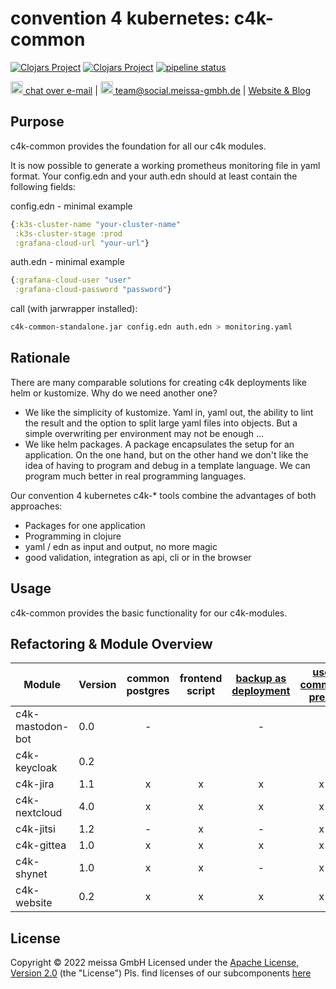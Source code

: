 # convention 4 kubernetes: c4k-common
[![Clojars Project](https://img.shields.io/clojars/v/org.domaindrivenarchitecture/c4k-common-clj.svg)](https://clojars.org/org.domaindrivenarchitecture/c4k-common-clj) [![Clojars Project](https://img.shields.io/clojars/v/org.domaindrivenarchitecture/c4k-common-cljs.svg)](https://clojars.org/org.domaindrivenarchitecture/c4k-common-cljs) [![pipeline status](https://gitlab.com/domaindrivenarchitecture/c4k-common/badges/master/pipeline.svg)](https://gitlab.com/domaindrivenarchitecture/c4k-common/-/commits/master) 

[<img src="https://domaindrivenarchitecture.org/img/delta-chat.svg" width=20 alt="DeltaChat"> chat over e-mail](mailto:buero@meissa-gmbh.de?subject=community-chat) | [<img src="https://meissa-gmbh.de/img/community/Mastodon_Logotype.svg" width=20 alt="team@social.meissa-gmbh.de"> team@social.meissa-gmbh.de](https://social.meissa-gmbh.de/@team) | [Website & Blog](https://domaindrivenarchitecture.org)

## Purpose

c4k-common provides the foundation for all our c4k modules.

It is now possible to generate a working prometheus monitoring file in yaml format.
Your config.edn and your auth.edn should at least contain the following fields:

config.edn - minimal example

```clojure
{:k3s-cluster-name "your-cluster-name"
 :k3s-cluster-stage :prod
 :grafana-cloud-url "your-url"}
```  

auth.edn - minimal example  

```clojure
{:grafana-cloud-user "user"
 :grafana-cloud-password "password"}
```  

call (with jarwrapper installed):  

```bash
c4k-common-standalone.jar config.edn auth.edn > monitoring.yaml
```


## Rationale

There are many comparable solutions for creating c4k deployments like helm or kustomize. Why do we need another one?
* We like the simplicity of kustomize. Yaml in, yaml out, the ability to lint the result and the option to split large yaml files into objects. But a simple overwriting per environment may not be enough ...
* We like helm packages. A package encapsulates the setup for an application. On the one hand, but on the other hand we don't like the idea of having to program and debug in a template language. We can program much better in real programming languages.

Our convention 4 kubernetes c4k-* tools combine the advantages of both approaches:
* Packages for one application
* Programming in clojure
* yaml / edn as input and output, no more magic
* good validation, integration as api, cli or in the browser

## Usage

c4k-common provides the basic functionality for our c4k-modules.

## Refactoring & Module Overview

<!--- 
1. version 
2. common postgres
3. frontend script
4. backup as deployment
5. use common pred.
6. configs as EDN and YAML
7. renamed test-helper
8. common load-as-edn
9. standardized uberjar
10. standardized resources
11. groups for webview
12. use common ingress
-->

| Module           | Version | common postgres  | frontend script | [backup as deployment][bak1] | [use common pred. ][com1] | [renamed test-helper][th1] | [common load-as-edn][edn1] | [standardized uberjar][ujar] | [groups for webview][bgrp] | [use common ingress][ing1] | use common monitoring |
|------------------|---------|:----------------:|:---------------:|:----------------------------:|:-------------------------:|:--------------------------:|:--------------------------:|:----------------------------:|:--------------------------:|:--------------------------:|:---------------------:|
| c4k-mastodon-bot | 0.0     |        -         |                 |              -               |                           |                            |                            |                              |                            |                            |                       |
| c4k-keycloak     | 0.2     |                  |                 |                              |                           |                            |                            |                              |                            |                            |                       | 
| c4k-jira         | 1.1     |        x         |        x        |              x               |             x             |             -              |                            |                              |                            |                            |                       |
| c4k-nextcloud    | 4.0     |        x         |        x        |              x               |             x             |             -              |                            |                              |                            |                            |                       |
| c4k-jitsi        | 1.2     |        -         |        x        |              -               |             x             |             -              |             x              |              x               |             x              |                            |                       |
| c4k-gittea       | 1.0     |        x         |        x        |              x               |             x             |             x              |                            |              x               |             x              |                            |                       |
| c4k-shynet       | 1.0     |        x         |        x        |              -               |             x             |             -              |                            |              x               |                            |                            |                       |
| c4k-website      | 0.2     |        x         |        x        |              x               |             x             |             x              |             x              |              x               |             x              |             x              |                       |

[bak1]: https://gitlab.com/domaindrivenarchitecture/c4k-jira/-/merge_requests/1
[com1]: https://gitlab.com/domaindrivenarchitecture/c4k-nextcloud/-/merge_requests/3
[yaml1]: https://gitlab.com/domaindrivenarchitecture/c4k-nextcloud/-/merge_requests/4
[th1]: https://gitlab.com/domaindrivenarchitecture/c4k-gitea/-/merge_requests/1
[edn1]: https://gitlab.com/domaindrivenarchitecture/c4k-website/-/merge_requests/1
[ing1]: https://gitlab.com/domaindrivenarchitecture/c4k-website/-/merge_requests/2
[ujar]: https://gitlab.com/domaindrivenarchitecture/c4k-jitsi/-/commit/b852a74dc561c3ab619e4f4d0748ab51e75edc13
[bgrp]: https://gitlab.com/domaindrivenarchitecture/c4k-jitsi/-/commit/7ea442adaef727d5b48b242fd0baaaf51902d06e

## License

Copyright © 2022 meissa GmbH
Licensed under the [Apache License, Version 2.0](LICENSE) (the "License")
Pls. find licenses of our subcomponents [here](doc/SUBCOMPONENT_LICENSE)